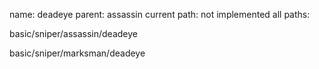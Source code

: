 name: deadeye
parent: assassin
current path: not implemented
all paths:

  basic/sniper/assassin/deadeye

  basic/sniper/marksman/deadeye

